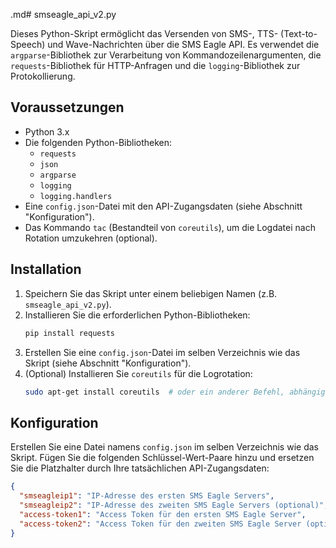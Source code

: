 .md# smseagle_api_v2.py

Dieses Python-Skript ermöglicht das Versenden von SMS-, TTS- (Text-to-Speech) und Wave-Nachrichten über die SMS Eagle API. Es verwendet die `argparse`-Bibliothek zur Verarbeitung von Kommandozeilenargumenten, die `requests`-Bibliothek für HTTP-Anfragen und die `logging`-Bibliothek zur Protokollierung.

## Voraussetzungen

* Python 3.x
* Die folgenden Python-Bibliotheken:
    * `requests`
    * `json`
    * `argparse`
    * `logging`
    * `logging.handlers`
* Eine `config.json`-Datei mit den API-Zugangsdaten (siehe Abschnitt "Konfiguration").
* Das Kommando `tac` (Bestandteil von `coreutils`), um die Logdatei nach Rotation umzukehren (optional).

## Installation

1.  Speichern Sie das Skript unter einem beliebigen Namen (z.B. `smseagle_api_v2.py`).
2.  Installieren Sie die erforderlichen Python-Bibliotheken:
    ```bash
    pip install requests
    ```
3.  Erstellen Sie eine `config.json`-Datei im selben Verzeichnis wie das Skript (siehe Abschnitt "Konfiguration").
4.  (Optional) Installieren Sie `coreutils` für die Logrotation:
    ```bash
    sudo apt-get install coreutils  # oder ein anderer Befehl, abhängig von Ihrer Distribution
    ```

## Konfiguration

Erstellen Sie eine Datei namens `config.json` im selben Verzeichnis wie das Skript. Fügen Sie die folgenden Schlüssel-Wert-Paare hinzu und ersetzen Sie die Platzhalter durch Ihre tatsächlichen API-Zugangsdaten:

```json
{
  "smseagleip1": "IP-Adresse des ersten SMS Eagle Servers",
  "smseagleip2": "IP-Adresse des zweiten SMS Eagle Servers (optional)",
  "access-token1": "Access Token für den ersten SMS Eagle Server",
  "access-token2": "Access Token für den zweiten SMS Eagle Server (optional)"
}

